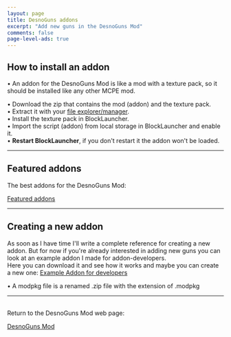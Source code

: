 ```yaml
---
layout: page
title: DesnoGuns addons
excerpt: "Add new guns in the DesnoGuns Mod"
comments: false
page-level-ads: true
---
```


## How to install an addon
• An addon for the DesnoGuns Mod is like a mod with a texture pack, so it should be installed like any other MCPE mod.<br>

• Download the zip that contains the mod (addon) and the texture pack.<br>
• Extract it with your [file explorer/manager](http://play.google.com/store/search?q=file%20explorer).<br>
• Install the texture pack in BlockLauncher.<br>
• Import the script (addon) from local storage in BlockLauncher and enable it.<br>
• <b>Restart BlockLauncher</b>, if you don't restart it the addon won't be loaded.

---

## Featured addons

The best addons for the DesnoGuns Mod:

<div markdown="0"><a href="{{ site.url }}/minecraft/desnoguns-mod/addons/featured" class="btn">Featured addons</a></div>

---

## Creating a new addon

As soon as I have time I'll write a complete reference for creating a new addon. But for now if you're already interested in adding new guns you can look at an example addon I made for addon-developers.<br>
Here you can download it and see how it works and maybe you can create a new one: [Example Addon for developers](http://filecred.com/A5CFG56E)

• A modpkg file is a renamed .zip file with the extension of .modpkg

---

<br>Return to the DesnoGuns Mod web page:

<div markdown="0"><a href="{{ site.url }}/minecraft/desnoguns-mod/#addons" class="btn">DesnoGuns Mod</a></div>
